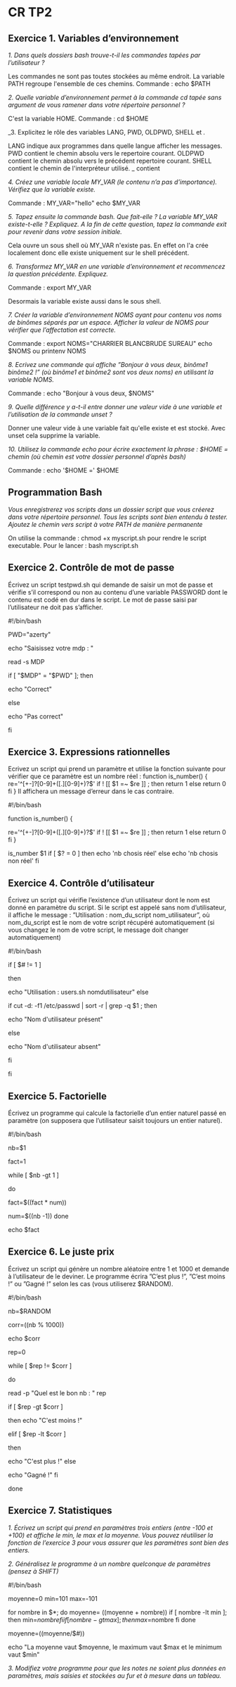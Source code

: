 # CR TP2

## Exercice 1. Variables d’environnement

_1. Dans quels dossiers bash trouve-t-il les commandes tapées par l’utilisateur ?_

Les commandes ne sont pas toutes stockées au même endroit.
La variable PATH regroupe l'ensemble de ces chemins.
Commande : echo $PATH

_2. Quelle variable d’environnement permet à la commande cd tapée sans argument de vous ramener dans
votre répertoire personnel ?_

C'est la variable HOME.
Commande : cd $HOME

_3. Explicitez le rôle des variables LANG, PWD, OLDPWD, SHELL et _._

LANG indique aux programmes dans quelle langue afficher les messages.
PWD contient le chemin absolu vers le repertoire courant.
OLDPWD contient le chemin absolu vers le précédent repertoire courant.
SHELL contient le chemin de l'interpréteur utilisé.
_ contient 

_4. Créez une variable locale MY_VAR (le contenu n’a pas d’importance). Vérifiez que la variable existe._

Commande : 
MY_VAR="hello"
echo $MY_VAR

_5. Tapez ensuite la commande bash. Que fait-elle ? La variable MY_VAR existe-t-elle ? Expliquez. A la fin
de cette question, tapez la commande exit pour revenir dans votre session initiale._

Cela ouvre un sous shell  où MY_VAR n'existe pas. En effet on l'a crée localement donc elle existe uniquement sur le shell précédent.

_6. Transformez MY_VAR en une variable d’environnement et recommencez la question précédente. Expliquez._

Commande :
export MY_VAR

Desormais la variable existe aussi dans le sous shell.

_7. Créer la variable d’environnement NOMS ayant pour contenu vos noms de binômes séparés par un espace.
Afficher la valeur de NOMS pour vérifier que l’affectation est correcte._

Commande :
export NOMS="CHARRIER BLANCBRUDE SUREAU"
echo $NOMS ou printenv NOMS

_8. Ecrivez une commande qui affiche ”Bonjour à vous deux, binôme1 binôme2 !” (où binôme1 et binôme2
sont vos deux noms) en utilisant la variable NOMS._

Commande :
echo "Bonjour à vous deux, $NOMS"

_9. Quelle différence y a-t-il entre donner une valeur vide à une variable et l’utilisation de la commande
unset ?_

Donner une valeur vide à une variable fait qu'elle existe et est stocké. Avec unset cela supprime la variable.

_10. Utilisez la commande echo pour écrire exactement la phrase : $HOME = chemin (où chemin est votre
dossier personnel d’après bash)_

Commande :
echo '$HOME =' $HOME


## Programmation Bash
_Vous enregistrerez vos scripts dans un dossier script que vous créerez dans votre répertoire personnel.
Tous les scripts sont bien entendu à tester.
Ajoutez le chemin vers script à votre PATH de manière permanente_

On utilise la commande : chmod +x myscript.sh pour rendre le script executable.
Pour le lancer : bash myscript.sh

## Exercice 2. Contrôle de mot de passe

Écrivez un script testpwd.sh qui demande de saisir un mot de passe et vérifie s’il correspond ou non au
contenu d’une variable PASSWORD dont le contenu est codé en dur dans le script. Le mot de passe saisi par
l’utilisateur ne doit pas s’afficher.

#!/bin/bash

PWD="azerty"

echo "Saisissez votre mdp : "

read -s MDP

if [ "$MDP" = "$PWD" ]; then

  echo "Correct"
  
else

  echo "Pas correct"
  
fi



## Exercice 3. Expressions rationnelles
Ecrivez un script qui prend un paramètre et utilise la fonction suivante pour vérifier que ce paramètre
est un nombre réel :
function is_number()
{
re='^[+-]?[0-9]+([.][0-9]+)?$'
if ! [[ $1 =~ $re ]] ; then
return 1
else
return 0
fi
}
Il affichera un message d’erreur dans le cas contraire.


#!/bin/bash

function is_number() {

re='^[+-]?[0-9]+([.][0-9]+)?$'
if ! [[ $1 =~ $re ]] ; then
return 1
else
return 0
fi }

is_number $1
if [ $? = 0 ]
then
echo  'nb chosis réel'
else
echo 'nb chosis non réel'
fi

## Exercice 4. Contrôle d’utilisateur

Écrivez un script qui vérifie l’existence d’un utilisateur dont le nom est donné en paramètre du script. Si le
script est appelé sans nom d’utilisateur, il affiche le message : ”Utilisation : nom_du_script nom_utilisateur”,
où nom_du_script est le nom de votre script récupéré automatiquement (si vous changez le nom de votre
script, le message doit changer automatiquement)

#!/bin/bash

if [ $# != 1 ]

then

echo "Utilisation : users.sh nomdutilisateur"
else

if cut -d: -f1 /etc/passwd | sort -r | grep -q $1 ; then

echo "Nom d'utilisateur présent"

else

echo "Nom d'utilisateur absent"

fi

fi

## Exercice 5. Factorielle

Écrivez un programme qui calcule la factorielle d’un entier naturel passé en paramètre (on supposera que
l’utilisateur saisit toujours un entier naturel).

#!/bin/bash

nb=$1

fact=1

while [ $nb -gt 1 ]

do

fact=$((fact * num))

num=$((nb -1))
done

echo $fact

## Exercice 6. Le juste prix

Écrivez un script qui génère un nombre aléatoire entre 1 et 1000 et demande à l’utilisateur de le deviner.
Le programme écrira ”C’est plus !”, ”C’est moins !” ou ”Gagné !” selon les cas (vous utiliserez $RANDOM).

#!/bin/bash

nb=$RANDOM

corr=$(($nb % 1000))

echo $corr

rep=0

while [ $rep != $corr ]

do

read -p "Quel est le bon nb : " rep

if [ $rep -gt $corr ]

then echo "C'est moins !"

elif [ $rep -lt $corr ]

then

echo "C'est plus !"
else

echo "Gagné !"
fi

done

## Exercice 7. Statistiques

_1. Écrivez un script qui prend en paramètres trois entiers (entre -100 et +100) et affiche le min, le max
et la moyenne. Vous pouvez réutiliser la fonction de l’exercice 3 pour vous assurer que les paramètres
sont bien des entiers._

_2. Généralisez le programme à un nombre quelconque de paramètres (pensez à SHIFT)_


#!/bin/bash

moyenne=0
min=101
max=-101

for nombre in $*; do
	moyenne= $(($moyenne + nombre))
	if [ nombre -lt min ];
	then
		min=$nombre
	fi
	if [ nombre -gt max ];
	then
		max=$nombre
	fi
done

moyenne=$(($moyenne/$#))

echo "La moyenne vaut $moyenne, le maximum vaut $max et le minimum vaut $min"

_3. Modifiez votre programme pour que les notes ne soient plus données en paramètres, mais saisies et
stockées au fur et à mesure dans un tableau._
